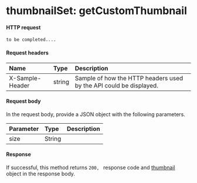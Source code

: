 # thumbnailSet: getCustomThumbnail


#### HTTP request
```http
to be completed....
```
#### Request headers
| Name       | Type | Description|
|:---------------|:--------|:----------|
| X-Sample-Header  | string  | Sample of how the HTTP headers used by the API could be displayed.|

#### Request body
In the request body, provide a JSON object with the following parameters.

| Parameter	   | Type	|Description|
|:---------------|:--------|:----------|
|size|String||

#### Response
If successful, this method returns `200, ` response code and [thumbnail](../resources/thumbnail.md) object in the response body.
